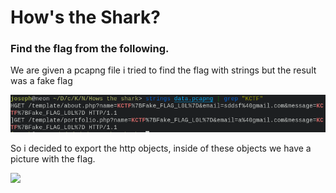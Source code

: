 <h1> How's the Shark? </h1>

<h3> Find the flag from the following. </h3>

<p> We are given a pcapng file i tried to find the flag with strings but the result was a fake flag </p>
<img src="images/fake.png">

<p>So i decided to export the http objects, inside of these objects we have a picture with the flag.</p>

<img src="images/something%20something.png">
